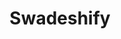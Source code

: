 ---
title: Swadeshify
layout: post
type: work
external: true
link: https://www.behance.net/gallery/106226789/Swadeshify
---